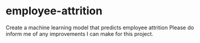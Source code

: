 # employee-attrition
Create a machine learning model that predicts employee attrition
Please do inform me of any improvements I can make for this project.
